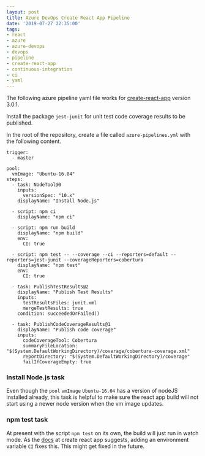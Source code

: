 ```yaml
---
layout: post
title: Azure DevOps Create React App Pipeline
date: '2019-07-27 22:35:00'
tags:
- react
- azure
- azure-devops
- devops
- pipeline
- create-react-app
- continuous-integration
- ci
- yaml
---
```


The following azure pipeline yaml file works for [create-react-app](https://github.com/facebook/create-react-app) version 3.0.1.

Install the package `jest-junit` for unit test code coverage results to be published.

In the root of the repository, create a file called `azure-pipelines.yml` with the following content.

    trigger:
      - master
    
    pool:
      vmImage: "Ubuntu-16.04"
    steps:
      - task: NodeTool@0
        inputs:
          versionSpec: "10.x"
        displayName: "Install Node.js"
    
      - script: npm ci
        displayName: "npm ci"
    
      - script: npm run build
        displayName: "npm build"
        env:
          CI: true
    
      - script: npm test -- --coverage --ci --reporters=default --reporters=jest-junit --coverageReporters=cobertura
        displayName: "npm test"
        env:
          CI: true
    
      - task: PublishTestResults@2
        displayName: "Publish Test Results"
        inputs:
          testResultsFiles: junit.xml
          mergeTestResults: true
        condition: succeededOrFailed()
    
      - task: PublishCodeCoverageResults@1
        displayName: "Publish code coverage"
        inputs:
          codeCoverageTool: Cobertura
          summaryFileLocation: "$(System.DefaultWorkingDirectory)/coverage/cobertura-coverage.xml"
          reportDirectory: "$(System.DefaultWorkingDirectory)/coverage"
          failIfCoverageEmpty: true

### Install Node.js task

Even though the `pool` `vmImage` `Ubuntu-16.04` has a version of nodeJS installed already, this task is helpful to make sure the react app build will not start using a newer node version when the vm image updates.

### npm test task

At present with the script `npm test` on its own, the build will just run in watch mode. As the [docs](https://facebook.github.io/create-react-app/docs/running-tests#continuous-integration) at create react app suggests, adding an environment variable `CI` fixes this. This might get fixed in the future.


